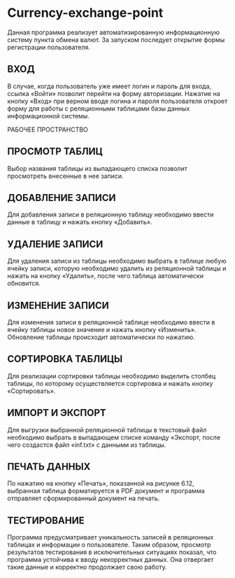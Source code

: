 # Currency-exchange-point
Данная программа реализует автоматизированную информационную систему пункта обмена валют.
За запуском последует открытие формы регистрации пользователя.


ВХОД
--------------------------------------------------------------------------------------------------------------------
В случае, когда пользователь уже имеет логин и пароль для входа, ссылка «Войти» позволит перейти на форму авторизации.
Нажатие на кнопку «Вход» при верном вводе логина и пароля пользователя откроет форму для работы с реляционными таблицами базы данных информационной системы.

РАБОЧЕЕ ПРОСТРАНСТВО

ПРОСМОТР ТАБЛИЦ
--------------------------------------------------------------------------------------------------------------------
Выбор названия таблицы из выпадающего списка позволит просмотреть внесенные в нее записи.

ДОБАВЛЕНИЕ ЗАПИСИ
--------------------------------------------------------------------------------------------------------------------
Для добавления записи в реляционную таблицу необходимо ввести данные в таблицу и нажать кнопку «Добавить».

УДАЛЕНИЕ ЗАПИСИ
--------------------------------------------------------------------------------------------------------------------
Для удаления записи из таблицы необходимо выбрать в таблице любую ячейку записи, которую необходимо удалить из реляционной таблицы и нажать на кнопку 
«Удалить», после чего таблица автоматически обновится. 

ИЗМЕНЕНИЕ ЗАПИСИ
--------------------------------------------------------------------------------------------------------------------
Для изменения записи в реляционной таблице необходимо ввести в ячейку таблицы новое значение и нажать кнопку «Изменить». Обновление таблицы происходит 
автоматически по нажатию. 

СОРТИРОВКА ТАБЛИЦЫ
--------------------------------------------------------------------------------------------------------------------
Для реализации сортировки таблицы необходимо выделить столбец таблицы, по которому осуществляется сортировка и нажать кнопку «Сортировать».

ИМПОРТ И ЭКСПОРТ
--------------------------------------------------------------------------------------------------------------------
Для выгрузки выбранной реляционной таблицы в текстовый файл необходимо выбрать в выпадающем списке команду «Экспорт, после чего создастся файл «inf.txt» 
с данными из таблицы.

ПЕЧАТЬ ДАННЫХ
--------------------------------------------------------------------------------------------------------------------
По нажатию на кнопку «Печать», показанной на рисунке 6.12, выбранная таблица форматируется в PDF документ и программа отправляет сформированный документ 
на печать.

ТЕСТИРОВАНИЕ
--------------------------------------------------------------------------------------------------------------------
Программа предусматривает уникальность записей в реляционных таблицах и информации о пользователе. 
Таким образом, просмотр результатов тестирования в исключительных ситуациях показал, что программа устойчива к вводу некорректных данных. 
Она отвергает такие данные и корректно продолжает свою работу.
